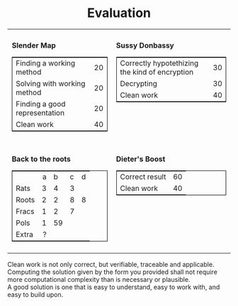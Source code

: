 <h1 align="center">Evaluation</h1>
<table style="border: none; border-collapse: collapse;">
<tr style="border: none;">
<td style="border: none; padding: 10px; vertical-align: top;">

**Slender Map**  
<table style="border: 1px solid black; border-collapse: collapse;">
  <tr><td>Finding a working method</td><td align="right">20</td></tr>
  <tr><td>Solving with working method</td><td align="right">20</td></tr>
  <tr><td>Finding a good representation</td><td align="right">20</td></tr>
  <tr><td>Clean work</td><td align="right">40</td></tr>
</table>
</td>

<td style="border: none; padding: 10px; vertical-align: top;">

**Sussy Donbassy**  
<table style="border: 1px solid black; border-collapse: collapse;">
  <tr><td>Correctly hypotethizing the kind of encryption</td><td align="right">30</td></tr>
  <tr><td>Decrypting</td><td align="right">30</td></tr>
  <tr><td>Clean work</td><td align="right">40</td></tr>
</table>
</td>
</tr>
<tr>
<td style="border: none; padding: 10px; vertical-align: top;">

**Back to the roots**  
<table style="border: 1px solid black; border-collapse: collapse;">
    <tr><td></td><td align="right">a</td><td>b</td><td>c</td><td>d</td>
  <tr><td>Rats</td><td align="right">3</td><td>4</td><td>3</td><td></td></tr>
  <tr><td>Roots</td><td align="right">2</td><td>2</td><td>8</td><td>8</td></tr>
  <tr><td>Fracs</td><td align="right">1</td><td>2</td><td>7</td><td></td></tr>
  <tr><td>Pols</td><td align="right">1</td><td>59</td><td></td><td></td></tr>
  <tr><td>Extra</td><td align="right">?</td><td></td><td></td><td></td></tr>
</table>
</td>
<td style="border: none; padding: 10px; vertical-align: top;">

**Dieter's Boost**  
<table style="border: 1px solid black; border-collapse: collapse;">
  <tr><td>Correct result</td><td align="right">60</td></tr>
  <tr><td>Clean work</td><td align="right">40</td></tr>
</table>
</td>

</tr>
</table>

Clean work is not only correct, but verifiable, traceable and applicable.\
Computing the solution given by the form you provided shall not require more computational complexity than is necessary or plausible.\
A good solution is one that is easy to understand, easy to work with, and easy to build upon.
